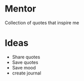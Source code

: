 # Mentor
Collection of quotes that inspire me

# Ideas

- Share quotes
- Save quotes
- Save mood
- create journal
